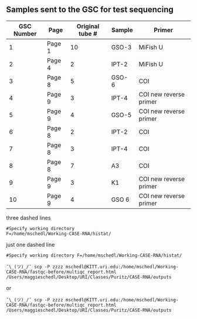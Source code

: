 ## Samples sent to the GSC for test sequencing

|GSC Number| Page |  Original tube # | Sample | Primer |
|----|----|----|----|-----|
| 1 | Page 1 | 10 | GSO-3 | MiFish U |
| 2 | Page 4 | 2 | IPT-2 | MiFish U |
| 3 | Page 8 | 5 | GSO- 6 | COI |
| 4 | Page 9 | 3 | IPT-4 | COI new reverse primer |
| 5 | Page 9 | 4 | GSO-5 | COI new reverse primer |
| 6 | Page 8 | 2 | IPT-2 | COI |
| 7 | Page 8 | 3 | IPT-4 | COI |
| 8 | Page 8 | 7 | A3 | COI |
| 9 | Page 9 | 3 | K1 | COI new reverse primer |
| 10 | Page 9 | 4 | GSO 6 | COI new reverse primer |

three dashed lines

```
#Specify working directory
F=/home/mschedl/Working-CASE-RNA/histat/
```

just one dashed line

`#Specify working directory
F=/home/mschedl/Working-CASE-RNA/histat/`


```
¯\_(ツ)_/¯ scp -P zzzz mschedl@KITT.uri.edu:/home/mschedl/Working-CASE-RNA/fastqc-before/multiqc_report.html /Users/maggieschedl/Desktop/URI/Classes/Puritz/CASE-RNA/outputs
```

or

`¯\_(ツ)_/¯ scp -P zzzz mschedl@KITT.uri.edu:/home/mschedl/Working-CASE-RNA/fastqc-before/multiqc_report.html /Users/maggieschedl/Desktop/URI/Classes/Puritz/CASE-RNA/outputs`
